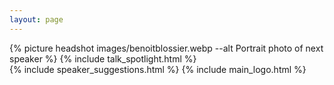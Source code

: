 ```yaml
---
layout: page
---
```

<div class="spotlight">
{% picture headshot images/benoitblossier.webp --alt Portrait photo of next speaker %}
{% include talk_spotlight.html %}
</div>
<div class="spotlight">
{% include speaker_suggestions.html %}
{% include main_logo.html %}
</div>
